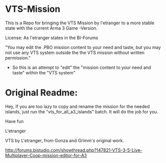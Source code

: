 # VTS-Mission
This is a Repo for bringing the VTS Mission by l'etranger to a more stable state with the current Arma 3 Game -Version.

License:
As l'etranger states in the BI-Forums

 "You may edit the .PBO mission content to your need and taste, but you may not use any VTS system outside the the VTS mission without written permission."
 - So this is an attempt to "edit" the "mission content to your need and taste" within the "VTS system"


 # Original Readme:

 Hey,
 If you are too lazy to copy and rename the mission for the needed islands, just run the "vts_for_all_a3_islands" batch.
 It will do the job for you.

 Have fun


 L'etranger



 VTS by L'etranger, from Gonza and Grimm's original work.

 http://forums.bistudio.com/showthread.php?147821-VTS-3-5-Live-Multiplayer-Coop-mission-editor-for-A3